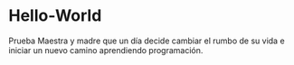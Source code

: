 # Hello-World
Prueba
Maestra y madre que un día decide cambiar el rumbo de su vida e iniciar un nuevo camino aprendiendo programación.
